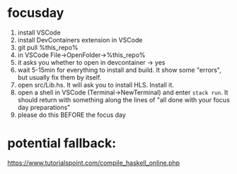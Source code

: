 # focusday

1. install VSCode
2. install DevContainers extension in VSCode
3. git pull %this_repo%
4. in VSCode File->OpenFolder->%this_repo%
5. it asks you whether to open in devcontainer -> yes
6. wait 5-15min for everything to install and build. It show some "errors", but usually fix them by itself.
7. open src/Lib.hs. It will ask you to install HLS. Install it.
8. open a shell in VSCode (Terminal->NewTerminal) and enter `stack run`. It should return with something along the lines of "all done with your focus day preparations"
9. please do this BEFORE the focus day

# potential fallback:
https://www.tutorialspoint.com/compile_haskell_online.php

